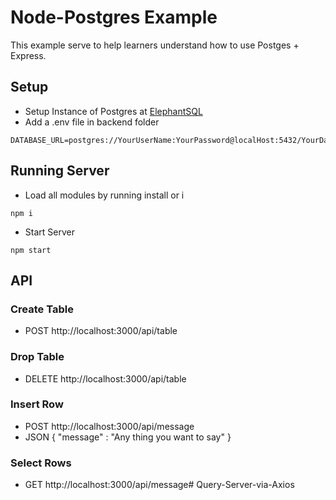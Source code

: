 # Node-Postgres Example

This example serve to help learners understand how to use Postges + Express.

## Setup 
* Setup Instance of Postgres at [ElephantSQL](https://www.elephantsql.com/)
* Add a .env file in backend folder
```
DATABASE_URL=postgres://YourUserName:YourPassword@localHost:5432/YourDatabaseName
```

## Running Server
* Load all modules by running install or i
```
npm i
```
* Start Server
```
npm start
```

## API
### Create Table
* POST http://localhost:3000/api/table

### Drop Table
* DELETE http://localhost:3000/api/table

### Insert Row
* POST http://localhost:3000/api/message
* JSON { "message" : "Any thing you want to say" }

### Select Rows
* GET http://localhost:3000/api/message#   Q u e r y - S e r v e r - v i a - A x i o s  
 